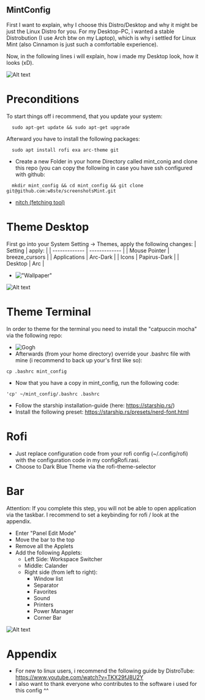 ## MintConfig
First I want to explain, why I choose this Distro/Desktop and why it might be just the Linux Distro for you.
For my Desktop-PC, i wanted a stable Distrobution (I use Arch btw on my Laptop), which is why i settled for Linux Mint (also Cinnamon 
is just such a comfortable experience).

Now, in the following lines i will explain, how i made my Desktop look, how it looks (xD).



![Alt text](https://github.com/w8ste/screenshotsMint/blob/main/rofi.png)

# Preconditions 
To start things off i recommend, that you update your system:
```
  sudo apt-get update && sudo apt-get upgrade
```
Afterward you have to install the following packages:
```
  sudo apt install rofi exa arc-theme git 
```
- Create a new Folder in your home Directory called mint_conig and clone this repo (you can copy the following in case you have
  ssh configured with github:
```
  mkdir mint_config && cd mint_config && git clone git@github.com:w8ste/screenshotsMint.git
```
- [nitch (fetching tool)](https://github.com/ssleert/nitch)

# Theme Desktop 
First go into your System Setting -> Themes, apply the following changes:
| Setting  | apply: |
| ------------- | ------------- |
| Mouse Pointer  | breeze_cursors  |
| Applications  | Arc-Dark  |
| Icons  | Papirus-Dark  |
| Desktop  | Arc  |

- !["Wallpaper"]("https://github.com/catppuccin/wallpapers/blob/main/minimalistic/dark-cat.png")

![Alt text](https://github.com/w8ste/screenshotsMint/blob/main/Screenshot%20from%202023-03-20%2021-11-34.png)

# Theme Terminal 
In order to theme for the terminal you need to install the "catpuccin mocha" via the 
following repo:
- ![Gogh](https://github.com/Gogh-Co/Gogh)
- Afterwards (from your home directory) override your .bashrc file with mine (i recommend to back up your's first like so):
 ```
 cp .bashrc mint_config
```
- Now that you have a copy in mint_config, run the following code:
 ```
 'cp' ~/mint_config/.bashrc .bashrc
```
- Follow the starship installation-guide (here: https://starship.rs/)
- Install the following preset: https://starship.rs/presets/nerd-font.html
  
# Rofi 
- Just replace configuration code from your rofi config (~/.config/rofi) with the configuration code in my configRofi.rasi.
- Choose to Dark Blue Theme via the rofi-theme-selector

# Bar 
Attention: If you complete this step, you will not be able to open application via the taskbar.
I recommend to set a keybinding for rofi / look at the appendix.
- Enter "Panel Edit Mode"
- Move the bar to the top 
- Remove all the Applets
- Add the following Applets: 
  - Left Side: Workspace Switcher
  - Middle: Calander
  - Right side (from left to right):
    - Window list
    - Separator
    - Favorites
    - Sound
    - Printers
    - Power Manager
    - Corner Bar
    
![Alt text](https://github.com/w8ste/screenshotsMint/blob/main/lvim.png)

# Appendix 
- For new to linux users, i recommend the following guide by DistroTube:  https://www.youtube.com/watch?v=TKX29fJ8U2Y
- I also want to thank everyone who contributes to the software i used for this config ^^
 
    
